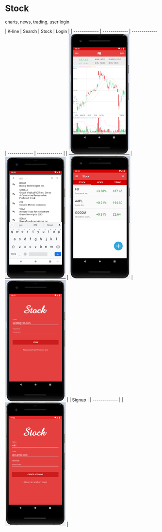 # Stock
charts, news, trading, user login

| K-line | Search | Stock | Login | 
| ------------- | ------------- | ------------- | ------------- | ------------- |
| <img src="https://github.com/LintaoLu/Stock/blob/master/res/K-line.png" width="200"> | <img src="https://github.com/LintaoLu/Stock/blob/master/res/search.png" width="200"> | <img src="https://github.com/LintaoLu/Stock/blob/master/res/stock.png" width="200"> | <img src="https://github.com/LintaoLu/Stock/blob/master/res/Login.png" width="200"> |
| Signup |
| ------------- |
|  <img src="https://github.com/LintaoLu/Stock/blob/master/res/Signup.png" width="200"> |

